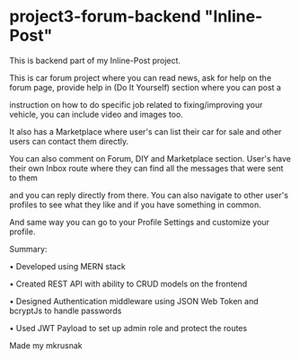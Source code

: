 # project3-forum-backend "Inline-Post"

This is backend part of my Inline-Post project.

This is car forum project where you can read news, ask for help on the forum page, provide help in (Do It Yourself) section where you can post a

instruction on how to do specific job related to fixing/improving your vehicle, you can include video and images too.

It also has a Marketplace where user's can list their car for sale and other users can contact them directly.

You can also comment on Forum, DIY and Marketplace section. User's have their own Inbox route where they can find all the messages that were sent to them 

and you can reply directly from there. You can also navigate to other user's profiles to see what they like and if you have something in common.

And same way you can go to your Profile Settings and customize your profile.

Summary:

• Developed using MERN stack

• Created REST API with ability to CRUD models on the frontend

• Designed Authentication middleware using JSON Web Token and bcryptJs to handle passwords

• Used JWT Payload to set up admin role and protect the routes

Made my mkrusnak
